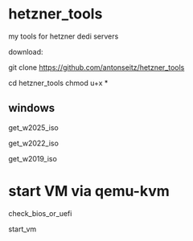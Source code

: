 # hetzner_tools
my tools for hetzner dedi servers


download: 

git clone https://github.com/antonseitz/hetzner_tools

cd hetzner_tools
chmod u+x *

## windows

get_w2025_iso

get_w2022_iso

get_w2019_iso


# start VM via qemu-kvm

check_bios_or_uefi

start_vm 




